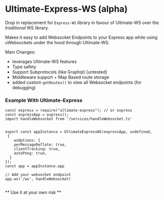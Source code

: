 # Ultimate-Express-WS (alpha)
Drop in replacement for `Express-WS` library in favour of Ultimate-WS over the _traditional_ WS library.

Makes it easy to add Websocket Endpoints to your Express app while using uWebsockets under the hood through Ultimate-WS. 

Main Changes: 
- leverages Ultimate-WS features 
- Type safety
- Support Subprotocols (like Graphql) [untested]
- Middleware support + Map Based route storage
- added custom `getRoutes()` to view all Websocket endpoints (for debugging)

### Example With Ultimate-Express 
```
const express = require("ultimate-express"); // or express 
const expressApp = express();
import handleWebsocket from '/services/handleWebsocket.ts'


export const appInstance = UltimateExpressWS(expressApp, undefined, 
 { 
    wsOptions: {
    perMessageDeflate: true,
    clientTracking: true,
    autoPong: true, 
  }
});
const app = appInstance.app

// Add your websocket endpoint
app.ws('/ws', handleWebsocket)


```

** Use it at your own risk **
